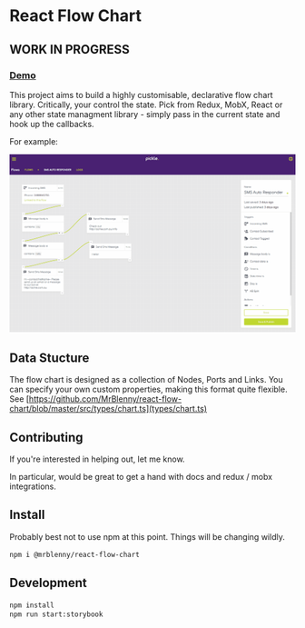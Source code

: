 # React Flow Chart

## WORK IN PROGRESS

### [Demo](https://mrblenny.github.io/react-flow-chart/index.html?selectedKind=With%20Sidebar&selectedStory=default&full=0&addons=1&stories=1&panelRight=0&addonPanel=storybook-addon-viewport%2Faddon-panel)

This project aims to build a highly customisable, declarative flow chart library. Critically, your control the state. Pick from Redux, MobX, React or any other state managment library - simply pass in the current state and hook up the callbacks.

For example:

![demo](./images/demo.gif)

## Data Stucture

The flow chart is designed as a collection of Nodes, Ports and Links. You can specify your own custom properties, making this format quite flexible. See [https://github.com/MrBlenny/react-flow-chart/blob/master/src/types/chart.ts](types/chart.ts)

## Contributing

If you're interested in helping out, let me know. 

In particular, would be great to get a hand with docs and redux / mobx integrations.

## Install

Probably best not to use npm at this point. Things will be changing wildly.

```bash
npm i @mrblenny/react-flow-chart
```

## Development

```bash
npm install
npm run start:storybook
```
